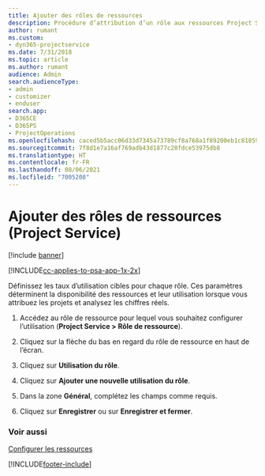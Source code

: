 ```yaml
---
title: Ajouter des rôles de ressources
description: Procédure d’attribution d’un rôle aux ressources Project Service
author: rumant
ms.custom:
- dyn365-projectservice
ms.date: 7/31/2018
ms.topic: article
ms.author: rumant
audience: Admin
search.audienceType:
- admin
- customizer
- enduser
search.app:
- D365CE
- D365PS
- ProjectOperations
ms.openlocfilehash: caced5b5acc06d33d7345a73789cf8a768a1f89200eb1c8185909acece47b38f
ms.sourcegitcommit: 7f8d1e7a16af769adb43d1877c28fdce53975db8
ms.translationtype: HT
ms.contentlocale: fr-FR
ms.lasthandoff: 08/06/2021
ms.locfileid: "7005208"
---
```

# <a name="add-resource-roles-project-service"></a>Ajouter des rôles de ressources (Project Service)

[!include [banner](../includes/psa-now-project-operations.md)]

[!INCLUDE[cc-applies-to-psa-app-1x-2x](../includes/cc-applies-to-psa-app-1x-2x.md)]

Définissez les taux d’utilisation cibles pour chaque rôle. Ces paramètres déterminent la disponibilité des ressources et leur utilisation lorsque vous attribuez les projets et analysez les chiffres réels.  
  
1.  Accédez au rôle de ressource pour lequel vous souhaitez configurer l’utilisation (**Project Service > Rôle de ressource**).  
  
2.  Cliquez sur la flèche du bas en regard du rôle de ressource en haut de l’écran.  
  
3.  Cliquez sur **Utilisation du rôle**.  
  
4.  Cliquez sur **Ajouter une nouvelle utilisation du rôle**.  
  
5.  Dans la zone **Général**, complétez les champs comme requis.  
  
6.  Cliquez sur **Enregistrer** ou sur **Enregistrer et fermer**.  
  
### <a name="see-also"></a>Voir aussi  
 [Configurer les ressources](../psa/set-up-resources.md)


[!INCLUDE[footer-include](../includes/footer-banner.md)]